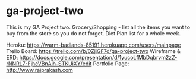 # ga-project-two

This is my GA Project two.
Grocery/Shopping - list all the items you want to buy from the store so you do not forget.
Diet Plan list for a whole week. 

Heroku: https://warm-badlands-85191.herokuapp.com/users/mainpage
Trello Board: https://trello.com/b/0ZjjGF7d/ga-project-two
Wireframe & ERD: https://docs.google.com/presentation/d/1yucoLfMbDqbrvm2zZ-rNNRL7-FjhcVBnAih-STKUiXY/edit
Portfolio Page: http://www.raiprakash.com


